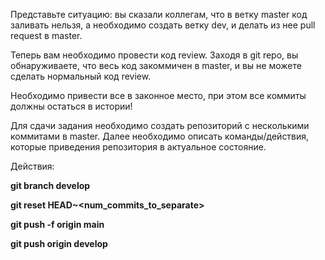 Представьте ситуацию: вы сказали коллегам, что в ветку master код заливать нельзя, а необходимо создать ветку dev, и делать из нее pull request в master.

Теперь вам необходимо провести код review. Заходя в git repo, вы обнаруживаете, что весь код закоммичен в master, и вы не можете сделать нормальный код review.

Необходимо привести все в законное место, при этом все коммиты должны остаться в истории!

Для сдачи задания необходимо создать репозиторий с несколькими коммитами в master. Далее необходимо описать команды/действия, которые приведения репозитория в актуальное состояние. 

Действия:

**git branch develop**

**git reset HEAD~<num_commits_to_separate>**

**git push -f origin main**

**git push origin develop**
